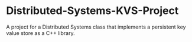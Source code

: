 # Distributed-Systems-KVS-Project
A project for a Distributed Systems class that implements a persistent key value store as a C++ library.
